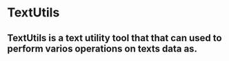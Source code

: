 # TextUtils
 
 ## TextUtils is a text utility tool that that can used to perform varios operations on texts data as.
